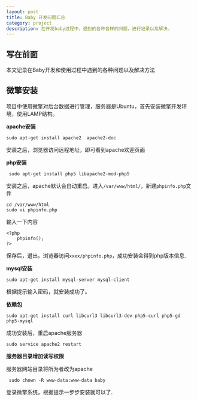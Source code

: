 ```yaml
---
layout: post
title: Baby 开发问题汇总
category: project
description: 在开发baby过程中，遇到的各种各样的问题，进行记录以及解决.
---
```


## 写在前面

本文记录在Baby开发和使用过程中遇到的各种问题以及解决方法

## 微擎安装

项目中使用微擎对后台数据进行管理，服务器是Ubuntu，首先安装微擎开发环境，使用LAMP结构。

**apache安装**

    sudo apt-get install apache2  apache2-doc

安装之后，浏览器访问远程地址，即可看到apache欢迎页面

**php安装**

     sudo apt-get install php5 libapache2-mod-php5

安装之后，apache默认会自动重启。进入`/var/www/html/`，新建`phpinfo.php`文件

    cd /var/www/html
    sudo vi phpinfo.php

输入一下内容

    <?php
        phpinfo();
    ?>

保存后，退出。浏览器访问`xxxx/phpinfo.php`，成功安装会得到php版本信息.

**mysql安装**

    sudo apt-get install mysql-server mysql-client

根据提示输入密码，就安装成功了。

**依赖包**

    sudo apt-get install curl libcurl3 libcurl3-dev php5-curl php5-gd php5-mysql

成功安装后，重启apache服务器

    sudo service apache2 restart

**服务器目录增加读写权限**

 服务器网站目录将所为者改为apache

     sudo chown -R www-data:www-data baby

登录微擎系统，根据提示一步步安装就可以了.

